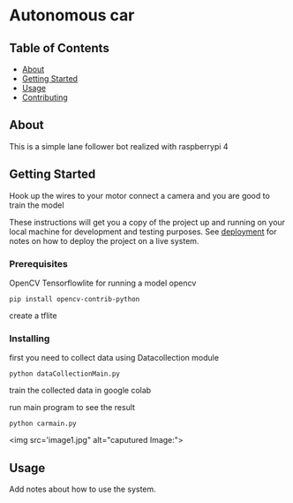 # Autonomous car

## Table of Contents

- [About](#about)
- [Getting Started](#getting_started)
- [Usage](#usage)
- [Contributing](../CONTRIBUTING.md)

## About <a name = "about"></a>

This is a simple lane follower bot realized with raspberrypi 4 

## Getting Started <a name = "getting_started"></a>

Hook up the wires to your motor connect a camera and you are good to train the model


These instructions will get you a copy of the project up and running on your local machine for development and testing purposes. See [deployment](#deployment) for notes on how to deploy the project on a live system.

### Prerequisites

OpenCV 
Tensorflowlite for running a model
opencv 

```
pip install opencv-contrib-python

```

create a tflite

### Installing

first you need to collect data using Datacollection module
```
python dataCollectionMain.py
```

train the collected data in google colab



run main program to see the result

```
python carmain.py
```
<!--  -->
<!-- And repeat -->
<!--  -->
<!-- ``` -->
<!-- until finished -->
<!-- ``` -->
<img src='image1.jpg" alt="caputured Image:">

## Usage <a name = "usage"></a>

Add notes about how to use the system.
